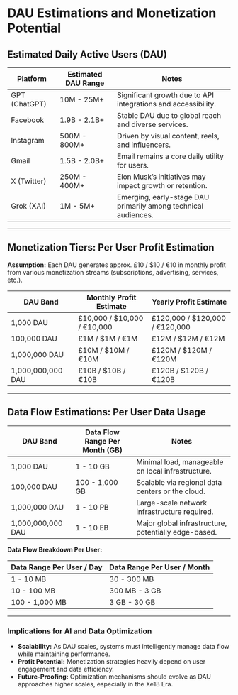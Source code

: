 
# DAU Estimations and Monetization Potential

## Estimated Daily Active Users (DAU)

| Platform       | Estimated DAU Range                   | Notes                                |
|----------------|--------------------------------------|--------------------------------------|
| GPT (ChatGPT)  | 10M - 25M+                           | Significant growth due to API integrations and accessibility. |
| Facebook       | 1.9B - 2.1B+                         | Stable DAU due to global reach and diverse services. |
| Instagram      | 500M - 800M+                         | Driven by visual content, reels, and influencers. |
| Gmail          | 1.5B - 2.0B+                         | Email remains a core daily utility for users. |
| X (Twitter)    | 250M - 400M+                         | Elon Musk’s initiatives may impact growth or retention. |
| Grok (XAI)     | 1M - 5M+                             | Emerging, early-stage DAU primarily among technical audiences. |

---

## Monetization Tiers: Per User Profit Estimation

**Assumption:** Each DAU generates approx. £10 / $10 / €10 in monthly profit from various monetization streams (subscriptions, advertising, services, etc.).

| DAU Band            | Monthly Profit Estimate      | Yearly Profit Estimate      |  
|--------------------|------------------------------|-----------------------------|
| 1,000 DAU          | £10,000 / $10,000 / €10,000   | £120,000 / $120,000 / €120,000  |  
| 100,000 DAU        | £1M / $1M / €1M               | £12M / $12M / €12M           |  
| 1,000,000 DAU      | £10M / $10M / €10M            | £120M / $120M / €120M        |  
| 1,000,000,000 DAU  | £10B / $10B / €10B            | £120B / $120B / €120B        |  

---

## Data Flow Estimations: Per User Data Usage

| DAU Band            | Data Flow Range Per Month (GB) | Notes                                          |
|--------------------|--------------------------------|------------------------------------------------|
| 1,000 DAU          | 1 - 10 GB                      | Minimal load, manageable on local infrastructure. |
| 100,000 DAU        | 100 - 1,000 GB                 | Scalable via regional data centers or the cloud. |
| 1,000,000 DAU      | 1 - 10 PB                      | Large-scale network infrastructure required.    |
| 1,000,000,000 DAU  | 1 - 10 EB                      | Major global infrastructure, potentially edge-based. |

**Data Flow Breakdown Per User:**

| Data Range Per User / Day | Data Range Per User / Month |
|--------------------------|-----------------------------|
| 1 - 10 MB                 | 30 - 300 MB                 |
| 10 - 100 MB               | 300 MB - 3 GB               |
| 100 - 1,000 MB            | 3 GB - 30 GB                |

---

### Implications for AI and Data Optimization
- **Scalability:** As DAU scales, systems must intelligently manage data flow while maintaining performance.
- **Profit Potential:** Monetization strategies heavily depend on user engagement and data efficiency.
- **Future-Proofing:** Optimization mechanisms should evolve as DAU approaches higher scales, especially in the Xe18 Era.

